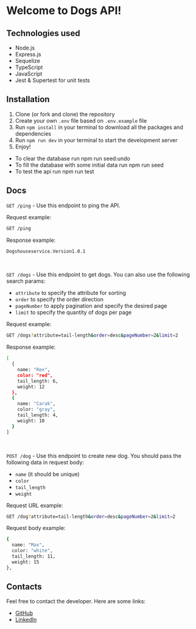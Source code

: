 # Welcome to Dogs API!

## Technologies used
- Node.js<br/>
- Express.js<br/>
- Sequelize<br/>
- TypeScript<br/>
- JavaScript<br/>
- Jest & Supertest for unit tests

## Installation

1. Clone (or fork and clone) the repository
2. Create your own `.env` file based on `.env.example` file
3. Run `npm install` in your terminal to download all the packages and dependencies
4. Run `npm run dev` in your terminal to start the development server
5. Enjoy!
- To clear the database run npm run seed:undo<br/>
- To fill the database with some initial data run npm run seed<br/>
- To test the api run npm run test

## Docs

`GET /ping` - Use this endpoint to ping the API.

Request example:
```sh
GET /ping
```

Response example:
```sh
Dogshouseservice.Version1.0.1
```
<br/>

`GET /dogs` - Use this endpoint to get dogs. You can also use the following search params:<br/>
- `attribute` to specify the attribute for sorting<br/>
- `order` to specify the order direction<br/>
- `pageNumber` to apply pagination and specify the desired page<br/>
- `limit` to specify the quantity of dogs per page<br/>

Request example:
```sh
GET /dogs?attribute=tail-length&order=desc&pageNumber=2&limit=2
```

Response example:
```sh
[
  {
    name: "Rex",
    color: "red",
    tail_length: 6,
    weight: 12
  },
  {
    name: "Carak",
    color: "gray",
    tail_length: 4,
    weight: 10
  }
]
```

<br/>

`POST /dog` - Use this endpoint to create new dog. You should pass the following data in request body:<br/>
- `name` (it should be unique)<br/>
- `color`<br/>
- `tail_length`<br/>
- `weight`<br/>

Request URL example:
```sh
GET /dog?attribute=tail-length&order=desc&pageNumber=2&limit=2
```

Request body example:
```sh
{
  name: "Max",
  color: "white",
  tail_length: 11,
  weight: 15
},
```

## Contacts
Feel free to contact the developer. Here are some links:<br/>
- [GitHub](https://github.com/rashyd-hasratov)<br/>
- [LinkedIn](https://www.linkedin.com/in/rashyd-hasratov/)<br/>